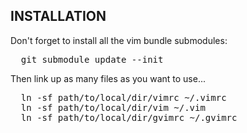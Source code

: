 INSTALLATION
------------

Don't forget to install all the vim bundle submodules:

<pre>
  git submodule update --init
</pre>

Then link up as many files as you want to use...
<pre>
  ln -sf path/to/local/dir/vimrc ~/.vimrc
  ln -sf path/to/local/dir/vim ~/.vim
  ln -sf path/to/local/dir/gvimrc ~/.gvimrc
</pre>
